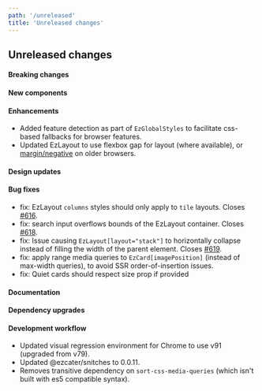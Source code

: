 ```yaml
---
path: '/unreleased'
title: 'Unreleased changes'
---
```


## Unreleased changes

#### Breaking changes

#### New components

#### Enhancements

- Added feature detection as part of `EzGlobalStyles` to facilitate css-based fallbacks for browser features.
- Updated EzLayout to use flexbox gap for layout (where available), or [margin/negative](https://twitter.com/devongovett/status/1244679626162450432?lang=en) on older browsers.

#### Design updates

#### Bug fixes

- fix: EzLayout `columns` styles should only apply to `tile` layouts. Closes [#616](https://github.com/ezcater/recipe/issues/616).
- fix: search input overflows bounds of the EzLayout container. Closes [#618](https://github.com/ezcater/recipe/issues/618).
- fix: Issue causing `EzLayout[layout="stack"]` to horizontally collapse instead of filling the width of the parent element. Closes [#619](https://github.com/ezcater/recipe/issues/619).
- fix: apply range media queries to `EzCard[imagePosition]` (instead of max-width queries), to avoid SSR order-of-insertion issues.
- fix: Quiet cards should respect size prop if provided

#### Documentation

#### Dependency upgrades

#### Development workflow

- Updated visual regression environment for Chrome to use v91 (upgraded from v79).
- Updated @ezcater/snitches to 0.0.11.
- Removes transitive dependency on `sort-css-media-queries` (which isn't built with es5 compatible syntax).
